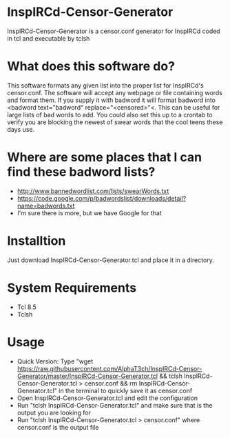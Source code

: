 # InspIRCd-Censor-Generator
InspIRCd-Censor-Generator is a censor.conf generator for InspIRCd coded in tcl and executable by tclsh

# What does this software do?
This software formats any given list into the proper list for InspIRCd's censor.conf. The software will accept any webpage or file containing words and format them. If you supply it with badword it will format badword into &lt;badword text="badword" replace="&lt;censored&gt;"&lt;. This can be useful for large lists of bad words to add. You could also set this up to a crontab to verify you are blocking the newest of swear words that the cool teens these days use.

# Where are some places that I can find these badword lists?
- http://www.bannedwordlist.com/lists/swearWords.txt
- https://code.google.com/p/badwordslist/downloads/detail?name=badwords.txt
- I'm sure there is more, but we have Google for that

# Installtion
Just download InspIRCd-Censor-Generator.tcl and place it in a directory.

# System Requirements
- Tcl 8.5
- Tclsh

# Usage
- Quick Version: Type "wget https://raw.githubusercontent.com/AlphaT3ch/InspIRCd-Censor-Generator/master/InspIRCd-Censor-Generator.tcl && tclsh InspIRCd-Censor-Generator.tcl > censor.conf && rm InspIRCd-Censor-Generator.tcl" in the terminal to quickly save it as censor.conf
- Open InspIRCd-Censor-Generator.tcl and edit the configuration
- Run "tclsh InspIRCd-Censor-Generator.tcl" and make sure that is the output you are looking for
- Run "tclsh InspIRCd-Censor-Generator.tcl > censor.conf" where censor.conf is the output file
